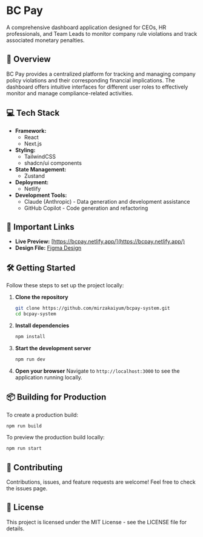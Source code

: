 # BC Pay

A comprehensive dashboard application designed for CEOs, HR professionals, and Team Leads to monitor company rule violations and track associated monetary penalties.

## 🚀 Overview

BC Pay provides a centralized platform for tracking and managing company policy violations and their corresponding financial implications. The dashboard offers intuitive interfaces for different user roles to effectively monitor and manage compliance-related activities.

## 💻 Tech Stack

- **Framework:** 
  - React
  - Next.js
- **Styling:** 
  - TailwindCSS
  - shadcn/ui components
- **State Management:**
  - Zustand
- **Deployment:**
  - Netlify
- **Development Tools:**
  - Claude (Anthropic) - Data generation and development assistance
  - GitHub Copilot - Code generation and refactoring

## 🔗 Important Links

- **Live Preview:** [https://bcpay.netlify.app/](https://bcpay.netlify.app/)
- **Design File:** [Figma Design](https://www.figma.com/design/IVZKkw06pZuMYRnRR0NwIx/BCPay)

## 🛠️ Getting Started

Follow these steps to set up the project locally:

1. **Clone the repository**
   ```bash
   git clone https://github.com/mirzakaiyum/bcpay-system.git
   cd bcpay-system
   ```

2. **Install dependencies**
   ```bash
   npm install
   ```

3. **Start the development server**
   ```bash
   npm run dev
   ```

4. **Open your browser**
   Navigate to `http://localhost:3000` to see the application running locally.

## 📦 Building for Production

To create a production build:

```bash
npm run build
```

To preview the production build locally:

```bash
npm run start
```

## 🤝 Contributing

Contributions, issues, and feature requests are welcome! Feel free to check the issues page.

## 📄 License

This project is licensed under the MIT License - see the LICENSE file for details.
